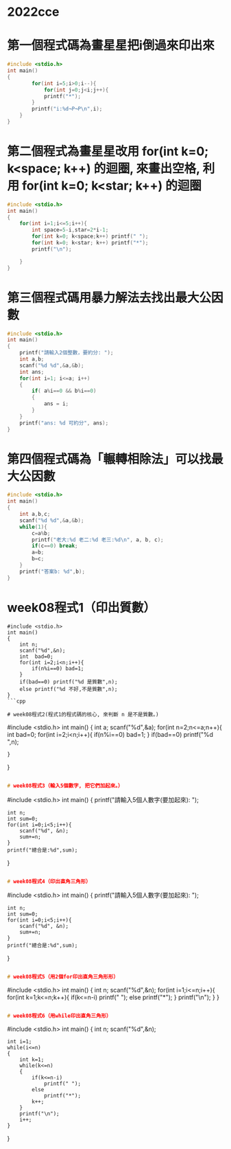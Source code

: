# 2022cce
# 第一個程式碼為畫星星把i倒過來印出來
```cpp
#include <stdio.h>
int main()
{
        for(int i=5;i>0;i--){
            for(int j=0;j<i;j++){
            printf("*");
        }
        printf("i:%d¬P¬P\n",i);
    }
}

```
# 第二個程式為畫星星改用 for(int k=0; k<space; k++) 的迴圈, 來畫出空格, 利用 for(int k=0; k<star; k++) 的迴圈
```cpp
#include <stdio.h>
int main()
{
    for(int i=1;i<=5;i++){
        int space=5-i,star=2*i-1;
        for(int k=0; k<space;k++) printf(" ");
        for(int k=0; k<star; k++) printf("*");
        printf("\n");

    }
}

```
# 第三個程式碼用暴力解法去找出最大公因數
```cpp
#include <stdio.h>
int main()
{
    printf("請輸入2個整數，要約分: ");
    int a,b;
    scanf("%d %d",&a,&b);
    int ans;
    for(int i=1; i<=a; i++)
    {
        if( a%i==0 && b%i==0)
        {
            ans = i;
        }
    }
    printf("ans: %d 可約分", ans);
}

```
# 第四個程式碼為「輾轉相除法」可以找最大公因數
```cpp
#include <stdio.h>
int main()
{
    int a,b,c;
    scanf("%d %d",&a,&b);
    while(1){
        c=a%b;
        printf("老大:%d 老二:%d 老三:%d\n", a, b, c);
        if(c==0) break;
        a=b;
        b=c;
    }
    printf("答案b: %d",b);
}

```


# week08程式1（印出質數）
```
#include <stdio.h>
int main()
{
    int n;
    scanf("%d",&n);
    int  bad=0;
    for(int i=2;i<n;i++){
        if(n%i==0) bad=1;
    }
    if(bad==0) printf("%d 是質數",n);
    else printf("%d 不好,不是質數",n);
}
```cpp

# week08程式2(程式1的程式碼的核心, 來判斷 n 是不是質數。)
```
#include <stdio.h>
int main()
{
	int a;
	scanf("%d",&a);
	for(int n=2;n<=a;n++){
		int bad=0;
		for(int i=2;i<n;i++){
			if(n%i==0) bad=1;
		}
		if(bad==0) printf("%d ",n);

	}
}
```cpp

# week08程式3（輸入5個數字, 把它們加起來。）
```
#include <stdio.h>
int main()
{
    printf("請輸入5個人數字(要加起來): ");

    int n;
    int sum=0;
    for(int i=0;i<5;i++){
        scanf("%d", &n);
        sum+=n;
    }
    printf("總合是:%d",sum);
}
```cpp

# week08程式4（印出直角三角形）
```
#include <stdio.h>
int main()
{
    printf("請輸入5個人數字(要加起來): ");

    int n;
    int sum=0;
    for(int i=0;i<5;i++){
        scanf("%d", &n);
        sum+=n;
    }
    printf("總合是:%d",sum);
}
```cpp

# week08程式5（用2個for印出直角三角形形）
```
#include <stdio.h>
int main()
{
    int n;
    scanf("%d",&n);
    for(int i=1;i<=n;i++){
        for(int k=1;k<=n;k++){
            if(k<=n-i) printf(" ");
            else printf("*");
        }
        printf("\n");
    }
}
```cpp

# week08程式6（用while印出直角三角形）
```
#include <stdio.h>
int main()
{
    int n;
    scanf("%d",&n);

    int i=1;
    while(i<=n)
    {
        int k=1;
        while(k<=n)
        {
            if(k<=n-i)
                printf(" ");
            else
                printf("*");
            k++;
        }
        printf("\n");
        i++;
    }
}
```cpp
